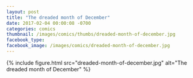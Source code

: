 ```yaml
---
layout: post
title: "The dreaded month of December"
date: 2017-02-04 00:00:08 -0700
categories: comics
thumbnail: /images/comics/thumbs/dreaded-month-of-december.jpg
facebook_type:
facebook_image: /images/comics/dreaded-month-of-december.jpg
---
```


{% include figure.html src="dreaded-month-of-december.jpg" alt="The dreaded month of December" %}

